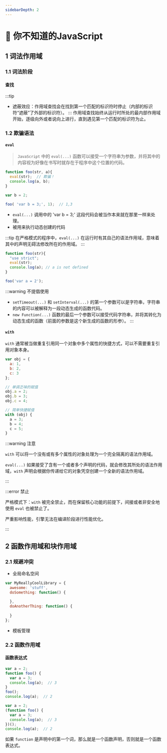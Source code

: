 ```yaml
---
sidebarDepth: 2
---
```

# 🍭 你不知道的JavaScript
## 1 词法作用域
### 1.1 词法阶段
#### 查找
:::tip
- 遮蔽效应：作用域查找会在找到第一个匹配的标识符时停止（内部的标识符“遮蔽”了外部的标识符）。
:::
作用域查找始终从运行时所处的最内部作用域开始，逐级向外或者说向上进行，直到遇见第一个匹配的标识符为止。
### 1.2 欺骗语法
#### `eval`
> `JavaScript` 中的 `eval(...)` 函数可以接受一个字符串为参数，并将其中的内容视为好像在书写时就存在于程序中这个位置的代码。

```js
function foo(str, a){
  eval(str);  // 欺骗！
  console.log(a, b);
}

var b = 2;

foo( 'var b = 3;', 1);  // 1,3
```
- `eval(...)` 调用中的 'var b = 3;' 这段代码会被当作本来就在那里一样来处理。
- 被用来执行动态创建的代码

:::tip
在严格模式的程序中，`eval(...)` 在运行时有其自己的语法作用域，意味着其中的声明无碍法修改所在的作用域。
:::

```js
function foo(str){
  "use strict";
  eval(str);
  console.log(a); // a is not defined
}

foo('var a = 2');
```

:::warning 不提倡使用
- `setTimeout(...)` 和 `setInterval(...)` 的第一个参数可以是字符串，字符串的内容可以被解释为一段动态生成的函数代码。
- `new Function(...)` 函数的最后一个参数可以接受代码字符串，并将其转化为动态生成的函数（前面的参数是这个新生成的函数的形参）。
:::

#### `with`

`with` 通常被当做重复引用同一个对象中多个属性的快捷方式，可以不需要重复引用对象本身。

```js
var obj = {
  a: 1,
  b: 2,
  c: 3
};

// 单调乏味的赋值
obj.a = 2;
obj.b = 3;
obj.c = 4;

// 简单快捷赋值
with (obj) {
  a = 3;
  b = 4;
  c = 5;
}
```

:::warning 注意

`with` 可以将一个没有或有多个属性的对象处理为一个完全隔离的语法作用域。



`eval(...)` 如果接受了含有一个或者多个声明的代码，就会修改其所处的语法作用域，`with` 声明会根据你传递给它的对象凭空创建一个全新的语法作用域。

:::

:::error 禁止

严格模式下：`with` 被完全禁止，而在保留核心功能的前提下，间接或者非安全地使用 `eval` 也被禁止了。



严重影响性能，引擎无法在编译阶段进行性能优化。

:::

## 2 函数作用域和块作用域

### 2.1 规避冲突

- 全局命名空间

```js
var MyReallyCoolLibrary = {
  awesome: 'stuff',
  doSomething: function() {
    
  },
  doAnotherThing: function() {
    
  }
};
```

- 模板管理

### 2.2 函数作用域

#### 函数表达式

```js
var a = 2;
function foo() {
  var a = 3;
  console.log(a);  // 3
}
foo();
console.log(a);  // 2
```

```js
var a = 2;
(function foo() {
  var a = 3;
  console.log(a);  // 3
})();
console.log(a);  // 2
```

如果 `function` 是声明中的第一个词，那么就是一个函数声明，否则就是一个函数表达式。